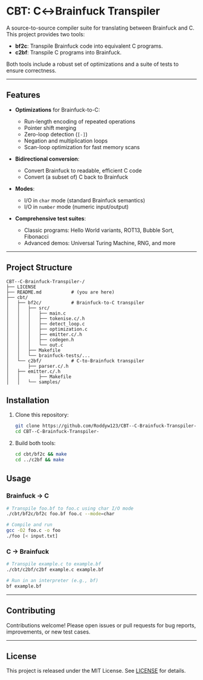 # CBT: C↔Brainfuck Transpiler

A source-to-source compiler suite for translating between Brainfuck and C. This project provides two tools:

- **bf2c**: Transpile Brainfuck code into equivalent C programs.
- **c2bf**: Transpile C programs into Brainfuck.

Both tools include a robust set of optimizations and a suite of tests to ensure correctness.

---

## Features

- **Optimizations** for Brainfuck-to-C:

  - Run-length encoding of repeated operations
  - Pointer shift merging
  - Zero-loop detection (`[-]`)
  - Negation and multiplication loops
  - Scan-loop optimization for fast memory scans

- **Bidirectional conversion**:

  - Convert Brainfuck to readable, efficient C code
  - Convert (a subset of) C back to Brainfuck

- **Modes**:

  - I/O in `char` mode (standard Brainfuck semantics)
  - I/O in `number` mode (numeric input/output)

- **Comprehensive test suites**:

  - Classic programs: Hello World variants, ROT13, Bubble Sort, Fibonacci
  - Advanced demos: Universal Turing Machine, RNG, and more

---

## Project Structure

```plaintext
CBT--C-Brainfuck-Transpiler-/
├── LICENSE
├── README.md           # (you are here)
├── cbt/
│   ├── bf2c/           # Brainfuck-to-C transpiler
│   │   ├── src/
│   │   │   ├── main.c
│   │   │   ├── tokenise.c/.h
│   │   │   ├── detect_loop.c
│   │   │   ├── optimization.c
│   │   │   ├── emitter.c/.h
│   │   │   ├── codegen.h
│   │   │   └── out.c
│   │   ├── Makefile
│   │   └── brainfuck-tests/...
│   └── c2bf/           # C-to-Brainfuck transpiler
│       ├── parser.c/.h
│   ├── emitter.c/.h
│   │       ├── Makefile
│   │   └── samples/
```


## Installation

1. Clone this repository:

   ```bash
   git clone https://github.com/Roddyw123/CBT--C-Brainfuck-Transpiler-.git
   cd CBT--C-Brainfuck-Transpiler-
   ```

2. Build both tools:

   ```bash
   cd cbt/bf2c && make
   cd ../c2bf && make
   ```


## Usage

### Brainfuck → C

```bash
# Transpile foo.bf to foo.c using char I/O mode
./cbt/bf2c/bf2c foo.bf foo.c --mode=char

# Compile and run
gcc -O2 foo.c -o foo
./foo [< input.txt]
```

### C → Brainfuck

```bash
# Transpile example.c to example.bf
./cbt/c2bf/c2bf example.c example.bf

# Run in an interpreter (e.g., bf)
bf example.bf
```

---

## Contributing

Contributions welcome! Please open issues or pull requests for bug reports, improvements, or new test cases.

---

## License

This project is released under the MIT License. See [LICENSE](LICENSE) for details.

